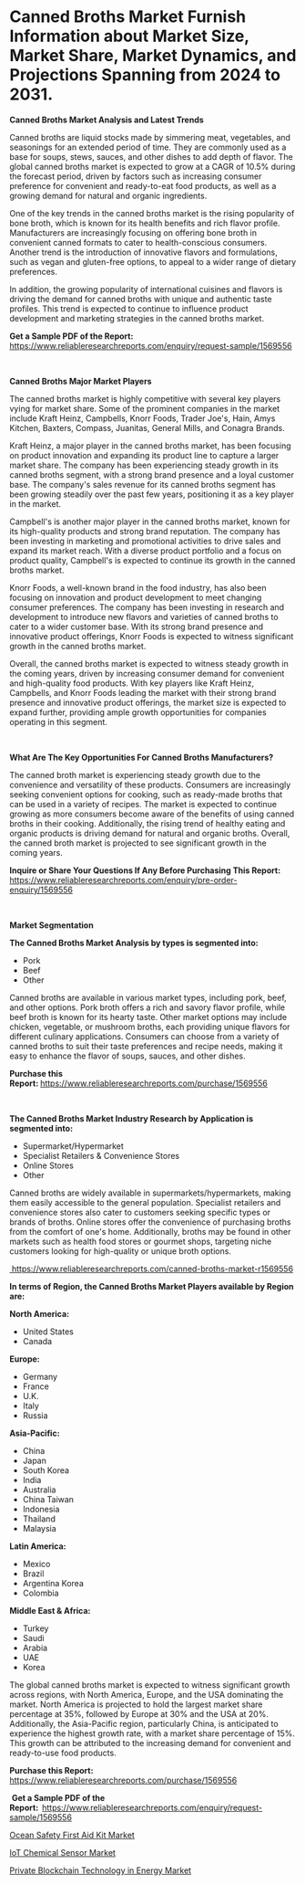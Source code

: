 <p><h1>Canned Broths Market Furnish Information about Market Size, Market Share, Market Dynamics, and Projections Spanning from 2024 to 2031.</h1></p><p><strong>Canned Broths Market Analysis and Latest Trends</strong></p>
<p><p>Canned broths are liquid stocks made by simmering meat, vegetables, and seasonings for an extended period of time. They are commonly used as a base for soups, stews, sauces, and other dishes to add depth of flavor. The global canned broths market is expected to grow at a CAGR of 10.5% during the forecast period, driven by factors such as increasing consumer preference for convenient and ready-to-eat food products, as well as a growing demand for natural and organic ingredients.</p><p>One of the key trends in the canned broths market is the rising popularity of bone broth, which is known for its health benefits and rich flavor profile. Manufacturers are increasingly focusing on offering bone broth in convenient canned formats to cater to health-conscious consumers. Another trend is the introduction of innovative flavors and formulations, such as vegan and gluten-free options, to appeal to a wider range of dietary preferences.</p><p>In addition, the growing popularity of international cuisines and flavors is driving the demand for canned broths with unique and authentic taste profiles. This trend is expected to continue to influence product development and marketing strategies in the canned broths market.</p></p>
<p><strong>Get a Sample PDF of the Report:&nbsp;</strong> <a href="https://www.reliableresearchreports.com/enquiry/request-sample/1569556">https://www.reliableresearchreports.com/enquiry/request-sample/1569556</a></p>
<p>&nbsp;</p>
<p><strong>Canned Broths Major Market Players</strong></p>
<p><p>The canned broths market is highly competitive with several key players vying for market share. Some of the prominent companies in the market include Kraft Heinz, Campbells, Knorr Foods, Trader Joe's, Hain, Amys Kitchen, Baxters, Compass, Juanitas, General Mills, and Conagra Brands.</p><p>Kraft Heinz, a major player in the canned broths market, has been focusing on product innovation and expanding its product line to capture a larger market share. The company has been experiencing steady growth in its canned broths segment, with a strong brand presence and a loyal customer base. The company's sales revenue for its canned broths segment has been growing steadily over the past few years, positioning it as a key player in the market.</p><p>Campbell's is another major player in the canned broths market, known for its high-quality products and strong brand reputation. The company has been investing in marketing and promotional activities to drive sales and expand its market reach. With a diverse product portfolio and a focus on product quality, Campbell's is expected to continue its growth in the canned broths market.</p><p>Knorr Foods, a well-known brand in the food industry, has also been focusing on innovation and product development to meet changing consumer preferences. The company has been investing in research and development to introduce new flavors and varieties of canned broths to cater to a wider customer base. With its strong brand presence and innovative product offerings, Knorr Foods is expected to witness significant growth in the canned broths market.</p><p>Overall, the canned broths market is expected to witness steady growth in the coming years, driven by increasing consumer demand for convenient and high-quality food products. With key players like Kraft Heinz, Campbells, and Knorr Foods leading the market with their strong brand presence and innovative product offerings, the market size is expected to expand further, providing ample growth opportunities for companies operating in this segment.</p></p>
<p>&nbsp;</p>
<p><strong>What Are The Key Opportunities For Canned Broths Manufacturers?</strong></p>
<p><p>The canned broth market is experiencing steady growth due to the convenience and versatility of these products. Consumers are increasingly seeking convenient options for cooking, such as ready-made broths that can be used in a variety of recipes. The market is expected to continue growing as more consumers become aware of the benefits of using canned broths in their cooking. Additionally, the rising trend of healthy eating and organic products is driving demand for natural and organic broths. Overall, the canned broth market is projected to see significant growth in the coming years.</p></p>
<p><strong>Inquire or Share Your Questions If Any Before Purchasing This Report:</strong> <a href="https://www.reliableresearchreports.com/enquiry/pre-order-enquiry/1569556">https://www.reliableresearchreports.com/enquiry/pre-order-enquiry/1569556</a></p>
<p>&nbsp;</p>
<p><strong>Market Segmentation</strong></p>
<p><strong>The Canned Broths Market Analysis by types is segmented into:</strong></p>
<p><ul><li>Pork</li><li>Beef</li><li>Other</li></ul></p>
<p><p>Canned broths are available in various market types, including pork, beef, and other options. Pork broth offers a rich and savory flavor profile, while beef broth is known for its hearty taste. Other market options may include chicken, vegetable, or mushroom broths, each providing unique flavors for different culinary applications. Consumers can choose from a variety of canned broths to suit their taste preferences and recipe needs, making it easy to enhance the flavor of soups, sauces, and other dishes.</p></p>
<p><strong>Purchase this Report:&nbsp;</strong><a href="https://www.reliableresearchreports.com/purchase/1569556">https://www.reliableresearchreports.com/purchase/1569556</a></p>
<p>&nbsp;</p>
<p><strong>The Canned Broths Market Industry Research by Application is segmented into:</strong></p>
<p><ul><li>Supermarket/Hypermarket</li><li>Specialist Retailers & Convenience Stores</li><li>Online Stores</li><li>Other</li></ul></p>
<p><p>Canned broths are widely available in supermarkets/hypermarkets, making them easily accessible to the general population. Specialist retailers and convenience stores also cater to customers seeking specific types or brands of broths. Online stores offer the convenience of purchasing broths from the comfort of one's home. Additionally, broths may be found in other markets such as health food stores or gourmet shops, targeting niche customers looking for high-quality or unique broth options.</p></p>
<p><a href="https://www.reliableresearchreports.com/canned-broths-market-r1569556">&nbsp;https://www.reliableresearchreports.com/canned-broths-market-r1569556</a></p>
<p><strong>In terms of Region, the Canned Broths Market Players available by Region are:</strong></p>
<p>
    <p> <strong> North America: </strong>
        <ul>
            <li>United States</li>
            <li>Canada</li>
        </ul>
        </p> 
    <p> <strong> Europe: </strong>
        <ul>
            <li>Germany</li>
            <li>France</li>
            <li>U.K.</li>
            <li>Italy</li>
            <li>Russia</li>
        </ul>
        </p> 
    <p> <strong> Asia-Pacific: </strong>
        <ul>
            <li>China</li>
            <li>Japan</li>
            <li>South Korea</li>
            <li>India</li>
            <li>Australia</li>
            <li>China Taiwan</li>
            <li>Indonesia</li>
            <li>Thailand</li>
            <li>Malaysia</li>
        </ul>
        </p> 
    <p> <strong> Latin America: </strong>
        <ul>
            <li>Mexico</li>
            <li>Brazil</li>
            <li>Argentina Korea</li>
            <li>Colombia</li>
        </ul>
        </p> 
    <p> <strong> Middle East & Africa: </strong>
        <ul>
            <li>Turkey</li>
            <li>Saudi</li>
            <li>Arabia</li>
            <li>UAE</li>
            <li>Korea</li>
        </ul>
    </p>
    </p>
<p><p>The global canned broths market is expected to witness significant growth across regions, with North America, Europe, and the USA dominating the market. North America is projected to hold the largest market share percentage at 35%, followed by Europe at 30% and the USA at 20%. Additionally, the Asia-Pacific region, particularly China, is anticipated to experience the highest growth rate, with a market share percentage of 15%. This growth can be attributed to the increasing demand for convenient and ready-to-use food products.</p></p>
<p><strong>Purchase this Report: </strong><a href="https://www.reliableresearchreports.com/purchase/1569556">https://www.reliableresearchreports.com/purchase/1569556</a></p>
<p>&nbsp;<strong>Get a Sample PDF of the Report:&nbsp;&nbsp;</strong><a href="https://www.reliableresearchreports.com/enquiry/request-sample/1569556">https://www.reliableresearchreports.com/enquiry/request-sample/1569556</a></p>
<p><strong></strong></p>
<p><p><a href="https://medium.com/@fosterfahey1016/ocean-safety-first-aid-kit-market-size-market-segmentation-market-trends-and-growth-analysis-2a402c1a13c0">Ocean Safety First Aid Kit Market</a></p><p><a href="https://github.com/flower89678/Market-Research-Report-List-1/blob/main/iot-chemical-sensor-market.md">IoT Chemical Sensor Market</a></p><p><a href="https://github.com/thaddeulentine3434/Market-Research-Report-List-1/blob/main/private-blockchain-technology-in-energy-market.md">Private Blockchain Technology in Energy Market</a></p></p>